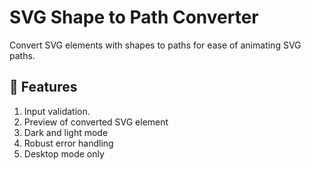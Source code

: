 # SVG Shape to Path Converter

Convert SVG elements with shapes to paths for ease of animating SVG paths.

## 💾 Features
1. Input validation.
2. Preview of converted SVG element
3. Dark and light mode
4. Robust error handling 
5. Desktop mode only

